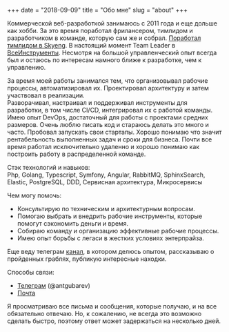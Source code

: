 +++
date = "2018-09-09"
title = "Обо мне"
slug = "about"
+++

Коммерческой веб-разработкой занимаюсь с 2011 года и еще дольше как хобби. За это время поработал фрилансером, 
тимлидом и разработчиком в команде, которую сам же и собрал. [Поработал тимлидом в Skyeng](https://t.me/devlead/49). 
В настоящий момент Team Leader в [ВсеИнструменты](https://vitech.vseinstrumenti.ru/).
Несмотря на большой управленческий опыт всегда был и остаюсь по интересам намного ближе к разработке, чем к управлению.

За время моей работы занимался тем, что организовывал рабочие процессы, автоматизировал их. 
Проектировал архитектуру и затем участвовал в реализации.  
Разворачивал, настраивал и поддерживал инструменты для разработки, в том числе CI/CD, интегрировал их с работой команды. 
Имею опыт DevOps, достаточный для работы с проектами средних размеров. Очень люблю писать код и стараюсь делать это много и часто. 
Пробовал запускать свои стартапы. Хорошо понимаю что значит рентабельность выполненных задач и сроки для бизнеса.
Почти все время работал исключительно удаленно и хорошо понимаю как построить работу в распределенной команде. 

Стэк технологий и навыков:  
Php, Golang, Typescript, Symfony, Angular, RabbitMQ, SphinxSearch, Elastic, PostgreSQL, DDD, Сервисная архитектура, Микросервисы

Чем могу помочь:
- Консультирую по техническим и архитектурным вопросам.
- Помогаю выбрать и внедрить рабочие инструменты, которые помогут сэкономить деньги и время.
- Собираю команду и организацию эффективные рабочие процессы.
- Имею опыт борьбы с легаси в жестких условиях энтерпрайза.

Еще веду телеграм [канал](https://tlgg.ru/antgubarevcom), в котором делюсь опытом, рассказываю о пройденных граблях, публикую интересные находки.

Способы связи:
- [Телеграм](https://t.me/antgubarev) (@antgubarev)
- [Почта](mailto:antgubarev.dev@gmail.com)

Я просматриваю все письма и сообщения, которые получаю, и на все обязательно отвечаю.
Но, к сожалению, не всегда это возможно сделать быстро, поэтому ответ может задержаться
на несколько дней.
